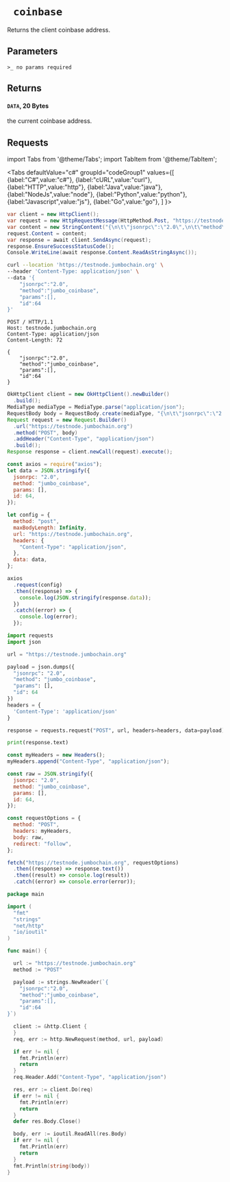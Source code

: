 # ` coinbase`

Returns the client coinbase address.

## Parameters

```
>_ no params required
```

## Returns

#### `DATA`, 20 Bytes

the current coinbase address.

## Requests

import Tabs from '@theme/Tabs';
import TabItem from '@theme/TabItem';

<Tabs
defaultValue="c#"
groupId="codeGroup1"
values={[
{label:"C#",value:"c#"},
{label:"cURL",value:"curl"},
{label:"HTTP",value:"http"},
{label:"Java",value:"java"},
{label:"NodeJs",value:"node"},
{label:"Python",value:"python"},
{label:"Javascript",value:"js"},
{label:"Go",value:"go"},
]
}>
<TabItem value="c#">

```csharp
var client = new HttpClient();
var request = new HttpRequestMessage(HttpMethod.Post, "https://testnode.jumbochain.org");
var content = new StringContent("{\n\t\"jsonrpc\":\"2.0\",\n\t\"method\":\"jumbo_coinbase\",\n\t\"params\":[],\n\t\"id\":64\n}", null, "application/json");
request.Content = content;
var response = await client.SendAsync(request);
response.EnsureSuccessStatusCode();
Console.WriteLine(await response.Content.ReadAsStringAsync());

```

</TabItem>

<TabItem value="curl">

```bash
curl --location 'https://testnode.jumbochain.org' \
--header 'Content-Type: application/json' \
--data '{
	"jsonrpc":"2.0",
	"method":"jumbo_coinbase",
	"params":[],
	"id":64
}'
```

</TabItem>
<TabItem value="http">

```http
POST / HTTP/1.1
Host: testnode.jumbochain.org
Content-Type: application/json
Content-Length: 72

{
	"jsonrpc":"2.0",
	"method":"jumbo_coinbase",
	"params":[],
	"id":64
}
```

</TabItem>

<TabItem value="java">

```java
OkHttpClient client = new OkHttpClient().newBuilder()
  .build();
MediaType mediaType = MediaType.parse("application/json");
RequestBody body = RequestBody.create(mediaType, "{\n\t\"jsonrpc\":\"2.0\",\n\t\"method\":\"jumbo_coinbase\",\n\t\"params\":[],\n\t\"id\":64\n}");
Request request = new Request.Builder()
  .url("https://testnode.jumbochain.org")
  .method("POST", body)
  .addHeader("Content-Type", "application/json")
  .build();
Response response = client.newCall(request).execute();
```

</TabItem>

<TabItem value="node">

```js
const axios = require("axios");
let data = JSON.stringify({
  jsonrpc: "2.0",
  method: "jumbo_coinbase",
  params: [],
  id: 64,
});

let config = {
  method: "post",
  maxBodyLength: Infinity,
  url: "https://testnode.jumbochain.org",
  headers: {
    "Content-Type": "application/json",
  },
  data: data,
};

axios
  .request(config)
  .then((response) => {
    console.log(JSON.stringify(response.data));
  })
  .catch((error) => {
    console.log(error);
  });
```

</TabItem>

<TabItem value="python">

```python
import requests
import json

url = "https://testnode.jumbochain.org"

payload = json.dumps({
  "jsonrpc": "2.0",
  "method": "jumbo_coinbase",
  "params": [],
  "id": 64
})
headers = {
  'Content-Type': 'application/json'
}

response = requests.request("POST", url, headers=headers, data=payload)

print(response.text)

```

</TabItem>

<TabItem value="js">

```js
const myHeaders = new Headers();
myHeaders.append("Content-Type", "application/json");

const raw = JSON.stringify({
  jsonrpc: "2.0",
  method: "jumbo_coinbase",
  params: [],
  id: 64,
});

const requestOptions = {
  method: "POST",
  headers: myHeaders,
  body: raw,
  redirect: "follow",
};

fetch("https://testnode.jumbochain.org", requestOptions)
  .then((response) => response.text())
  .then((result) => console.log(result))
  .catch((error) => console.error(error));
```

</TabItem>

<TabItem value="go">

```go
package main

import (
  "fmt"
  "strings"
  "net/http"
  "io/ioutil"
)

func main() {

  url := "https://testnode.jumbochain.org"
  method := "POST"

  payload := strings.NewReader(`{
	"jsonrpc":"2.0",
	"method":"jumbo_coinbase",
	"params":[],
	"id":64
}`)

  client := &http.Client {
  }
  req, err := http.NewRequest(method, url, payload)

  if err != nil {
    fmt.Println(err)
    return
  }
  req.Header.Add("Content-Type", "application/json")

  res, err := client.Do(req)
  if err != nil {
    fmt.Println(err)
    return
  }
  defer res.Body.Close()

  body, err := ioutil.ReadAll(res.Body)
  if err != nil {
    fmt.Println(err)
    return
  }
  fmt.Println(string(body))
}
```

</TabItem>

</Tabs>
